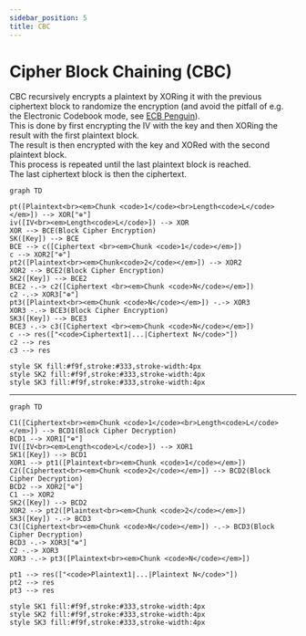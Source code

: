 ```yaml
---
sidebar_position: 5
title: CBC
---
```


# Cipher Block Chaining (CBC)

CBC recursively encrypts a plaintext by XORing it with the previous ciphertext block to randomize the encryption (and avoid the pitfall of e.g. the Electronic Codebook mode, see [ECB Penguin](https://words.filippo.io/the-ecb-penguin/)).\
This is done by first encrypting the IV with the key and then XORing the result with the first plaintext block.\
The result is then encrypted with the key and XORed with the second plaintext block.\
This process is repeated until the last plaintext block is reached.\
The last ciphertext block is then the ciphertext.

```mermaid
graph TD

pt([Plaintext<br><em>Chunk <code>1</code><br>Length<code>L</code></em>]) --> XOR["⊕"]
iv([IV<br><em>Length<code>L</code>]) --> XOR
XOR --> BCE(Block Cipher Encryption)
SK([Key]) --> BCE
BCE --> c([Ciphertext <br><em>Chunk <code>1</code></em>])
c --> XOR2["⊕"]
pt2([Plaintext<br><em>Chunk<code>2</code></em>]) --> XOR2
XOR2 --> BCE2(Block Cipher Encryption)
SK2([Key]) --> BCE2
BCE2 -.-> c2([Ciphertext <br><em>Chunk <code>N</code></em>])
c2 -.-> XOR3["⊕"]
pt3([Plaintext<br><em>Chunk <code>N</code></em>]) -.-> XOR3
XOR3 -.-> BCE3(Block Cipher Encryption)
SK3([Key]) --> BCE3
BCE3 -.-> c3([Ciphertext <br><em>Chunk <code>N</code></em>])
c --> res(["<code>Ciphertext1|...|Ciphertext N</code>"])
c2 --> res
c3 --> res

style SK fill:#f9f,stroke:#333,stroke-width:4px
style SK2 fill:#f9f,stroke:#333,stroke-width:4px
style SK3 fill:#f9f,stroke:#333,stroke-width:4px
```

---

```mermaid
graph TD

C1([Ciphertext<br><em>Chunk <code>1</code><br>Length<code>L</code></em>]) --> BCD1(Block Cipher Decryption)
BCD1 --> XOR1["⊕"]
IV([IV<br><em>Length<code>L</code>]) --> XOR1
SK1([Key]) --> BCD1
XOR1 --> pt1([Plaintext<br><em>Chunk <code>1</code></em>])
C2([Ciphertext<br><em>Chunk <code>2</code></em>]) --> BCD2(Block Cipher Decryption)
BCD2 --> XOR2["⊕"]
C1 --> XOR2
SK2([Key]) --> BCD2
XOR2 --> pt2([Plaintext<br><em>Chunk <code>2</code></em>])
SK3([Key]) -.-> BCD3
C3([Ciphertext<br><em>Chunk <code>N</code></em>]) -.-> BCD3(Block Cipher Decryption)
BCD3 -.-> XOR3["⊕"]
C2 -.-> XOR3
XOR3 -.-> pt3([Plaintext<br><em>Chunk <code>N</code></em>])

pt1 --> res(["<code>Plaintext1|...|Plaintext N</code>"])
pt2 --> res
pt3 --> res

style SK1 fill:#f9f,stroke:#333,stroke-width:4px
style SK2 fill:#f9f,stroke:#333,stroke-width:4px
style SK3 fill:#f9f,stroke:#333,stroke-width:4px
```
